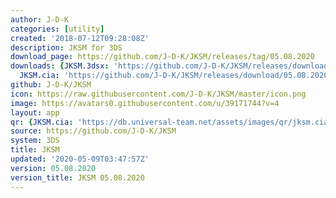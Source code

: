 ```yaml
---
author: J-D-K
categories: [utility]
created: '2018-07-12T09:28:08Z'
description: JKSM for 3DS
download_page: https://github.com/J-D-K/JKSM/releases/tag/05.08.2020
downloads: {JKSM.3dsx: 'https://github.com/J-D-K/JKSM/releases/download/05.08.2020/JKSM.3dsx',
  JKSM.cia: 'https://github.com/J-D-K/JKSM/releases/download/05.08.2020/JKSM.cia'}
github: J-D-K/JKSM
icon: https://raw.githubusercontent.com/J-D-K/JKSM/master/icon.png
image: https://avatars0.githubusercontent.com/u/39171744?v=4
layout: app
qr: {JKSM.cia: 'https://db.universal-team.net/assets/images/qr/jksm.cia.png'}
source: https://github.com/J-D-K/JKSM
system: 3DS
title: JKSM
updated: '2020-05-09T03:47:57Z'
version: 05.08.2020
version_title: JKSM 05.08.2020
---
```

